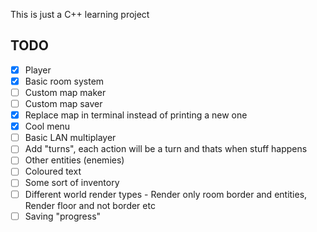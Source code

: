 This is just a C++ learning project

## TODO
- [x] Player
- [x] Basic room system
- [ ] Custom map maker
- [ ] Custom map saver
- [x] Replace map in terminal instead of printing a new one
- [x] Cool menu
- [ ] Basic LAN multiplayer
- [ ] Add "turns", each action will be a turn and thats when stuff happens
- [ ] Other entities (enemies)
- [ ] Coloured text
- [ ] Some sort of inventory
- [ ] Different world render types - Render only room border and entities, Render floor and not border etc
- [ ] Saving "progress"